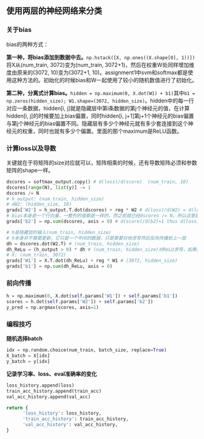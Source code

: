 ## 使用两层的神经网络来分类

### 关于bias
bias的两种方式：

**第一种，将bias添加到数据中去。**```np.hstack([X, np.ones((X.shape[0], 1))])```将X从(num_train, 3072)变为(num_train, 3072+1)，然后在权重W处同样增加维度由原来的(3072, 10)变为(3072+1, 10)。assignment1中svm和softmax都是使用这种方法的。初始化的时候bias和W一起使用了较小的随机数值进行了初始化。

**第二种，分离式计算bias。**```hidden = np.maximum(0, X.dot(W1) + b1)```其中```b1 = np.zeros(hidden_size); W1.shape=(3072, hidden_size)```。hidden中的每一行对应一条数据，hidden[i, j]就是隐藏层中第i条数据的第j个神经元的值，在计算hidden[i, j]的时候要加上bias偏置，同时hidden[i, j+1]第j+1个神经元的bias偏置与第j个神经元的bias偏置不同。隐藏层有多少个神经元就有多少套连接到这个神经元的权重，同时也就有多少个偏置。里面的那个maximum是ReLU函数。

### 计算loss以及导数
关键就在于将矩阵的size对应就可以，矩阵相乘的时候，还有导数矩阵必须和参数矩阵的shape一样。
```python
dscores = softmax_output.copy() # d(loss)/d(score)  (num_train, 10)
dscores[range(N), list(y)] -= 1
dscores /= N
# h_output: (num_train, hidden_size)
# dW2: (hidden_size, 10)
grads['W2'] = h_output.T.dot(dscores) + reg * W2 # d(loss)/d(W2) = d(loss)/d(score) * d(score)/d(W2)
# bias本身是一个行向量，一整列的值都是一样的，而之前就已经dscores /= N，所以这里就不再需要求平均了
grads['b2'] = np.sum(dscores, axis = 0) # d(score)/d(b2)=1 thus d(loss)/d(b2)=d(loss)/d(score)

# h是隐藏层的输入(num_train, hidden_size)
# h本身并不需要更新，它只是一个中间的数据，只是需要对他求导然后反向传播到上一层
dh = dscores.dot(W2.T) # (num_train, hidden_size)
dh_ReLu = (h_output > 0) * dh # (num_train, hidden_size)对ReLU求导，如果是大于零的导数就是1 如果小于零那么导数为0
# X: (num_train, 3072)
grads['W1'] = X.T.dot(dh_ReLu) + reg * W1 # (3072, hidden_size)
grads['b1'] = np.sum(dh_ReLu, axis = 0)
```

### 前向传播
```python
h = np.maximum(0, X.dot(self.params['W1']) + self.params['b1'])
scores = h.dot(self.params['W2']) + self.params['b2'])
y_pred = np.argmax(scores, axis=1)
```

### 编程技巧
**随机选择batch** 
```python
idx = np.random.choice(num_train, batch_size, replace=True)
X_batch = X[idx]
y_batch = y[idx]
```

**记录学习率、loss、eval准确率的变化**
```python
loss_history.append(loss)
train_acc_history.append(train_acc)
val_acc_history.append(val_acc)

return {
      'loss_history': loss_history,
      'train_acc_history': train_acc_history,
      'val_acc_history': val_acc_history,
}
```